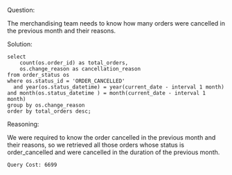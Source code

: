 Question:

The merchandising team needs to know how many orders were cancelled in the previous month and their reasons.

Solution:

```
select
    count(os.order_id) as total_orders,
    os.change_reason as cancellation_reason
from order_status os
where os.status_id = 'ORDER_CANCELLED'
  and year(os.status_datetime) = year(current_date - interval 1 month)
and month(os.status_datetime ) = month(current_date - interval 1 month)
group by os.change_reason
order by total_orders desc;

```

Reasoning:

We were required to know the order cancelled in the previous month and their reasons, so we retrieved all those orders whose status is order_cancelled and were cancelled in the duration of the previous month.

```
Query Cost: 6699
```
